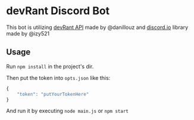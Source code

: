 # devRant Discord Bot
This bot is utilizing [devRant API](https://github.com/danillouz/devrant) made by @danillouz and [discord.io](https://github.com/izy521/discord.io) library made by @izy521

## Usage
Run `npm install` in the project's dir.

Then put the token into `opts.json` like this:
```javascript
{
	"token": "putYourTokenHere"
}
```
And run it by executing
`node main.js` or `npm start`